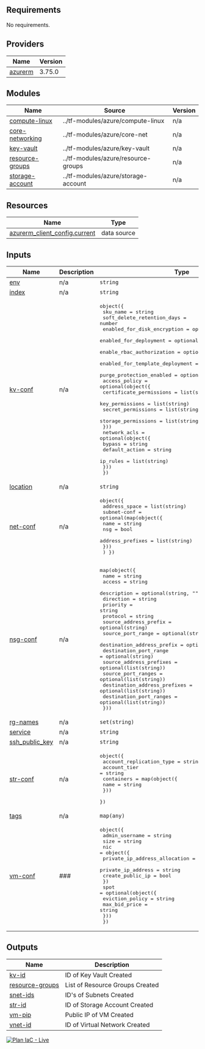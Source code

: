 ## Requirements

No requirements.

## Providers

| Name | Version |
|------|---------|
| <a name="provider_azurerm"></a> [azurerm](#provider\_azurerm) | 3.75.0 |

## Modules

| Name | Source | Version |
|------|--------|---------|
| <a name="module_compute-linux"></a> [compute-linux](#module\_compute-linux) | ../tf-modules/azure/compute-linux | n/a |
| <a name="module_core-networking"></a> [core-networking](#module\_core-networking) | ../tf-modules/azure/core-net | n/a |
| <a name="module_key-vault"></a> [key-vault](#module\_key-vault) | ../tf-modules/azure/key-vault | n/a |
| <a name="module_resource-groups"></a> [resource-groups](#module\_resource-groups) | ../tf-modules/azure/resource-groups | n/a |
| <a name="module_storage-account"></a> [storage-account](#module\_storage-account) | ../tf-modules/azure/storage-account | n/a |

## Resources

| Name | Type |
|------|------|
| [azurerm_client_config.current](https://registry.terraform.io/providers/hashicorp/azurerm/latest/docs/data-sources/client_config) | data source |

## Inputs

| Name | Description | Type | Default | Required |
|------|-------------|------|---------|:--------:|
| <a name="input_env"></a> [env](#input\_env) | n/a | `string` | `""` | no |
| <a name="input_index"></a> [index](#input\_index) | n/a | `string` | `""` | no |
| <a name="input_kv-conf"></a> [kv-conf](#input\_kv-conf) | n/a | <pre>object({<br>    sku_name                        = string<br>    soft_delete_retention_days      = number<br>    enabled_for_disk_encryption     = optional(bool, false)<br>    enabled_for_deployment          = optional(bool, false)<br>    enable_rbac_authorization       = optional(bool, false)<br>    enabled_for_template_deployment = optional(bool, false)<br>    purge_protection_enabled        = optional(bool, false)<br>    access_policy = optional(object({<br>      certificate_permissions = list(string)<br>      key_permissions         = list(string)<br>      secret_permissions      = list(string)<br>      storage_permissions     = list(string)<br>    }))<br>    network_acls = optional(object({<br>      bypass         = string<br>      default_action = string<br>      ip_rules       = list(string)<br>    }))<br>  })</pre> | n/a | yes |
| <a name="input_location"></a> [location](#input\_location) | n/a | `string` | `""` | no |
| <a name="input_net-conf"></a> [net-conf](#input\_net-conf) | n/a | <pre>object({<br>    address_space = list(string)<br>    subnet-conf = optional(map(object({<br>      name             = string<br>      nsg              = bool<br>      address_prefixes = list(string)<br>      }))<br>  ) })</pre> | <pre>{<br>  "address_space": []<br>}</pre> | no |
| <a name="input_nsg-conf"></a> [nsg-conf](#input\_nsg-conf) | n/a | <pre>map(object({<br>    name                         = string<br>    access                       = string<br>    description                  = optional(string, "")<br>    direction                    = string<br>    priority                     = string<br>    protocol                     = string<br>    source_address_prefix        = optional(string)<br>    source_port_range            = optional(string)<br>    destination_address_prefix   = optional(string)<br>    destination_port_range       = optional(string)<br>    source_address_prefixes      = optional(list(string))<br>    source_port_ranges           = optional(list(string))<br>    destination_address_prefixes = optional(list(string))<br>    destination_port_ranges      = optional(list(string))<br>  }))</pre> | n/a | yes |
| <a name="input_rg-names"></a> [rg-names](#input\_rg-names) | n/a | `set(string)` | `[]` | no |
| <a name="input_service"></a> [service](#input\_service) | n/a | `string` | `""` | no |
| <a name="input_ssh_public_key"></a> [ssh\_public\_key](#input\_ssh\_public\_key) | n/a | `string` | `""` | no |
| <a name="input_str-conf"></a> [str-conf](#input\_str-conf) | n/a | <pre>object({<br>    account_replication_type = string<br>    account_tier             = string<br>    containers = map(object({<br>      name = string<br>    }))<br>  })</pre> | n/a | yes |
| <a name="input_tags"></a> [tags](#input\_tags) | n/a | `map(any)` | `{}` | no |
| <a name="input_vm-conf"></a> [vm-conf](#input\_vm-conf) | ### | <pre>object({<br>    admin_username = string<br>    size = string<br>    nic = object({<br>      private_ip_address_allocation = string<br>      private_ip_address = string<br>      create_public_ip = bool<br>    })<br>    spot = optional(object({<br>      eviction_policy = string<br>      max_bid_price = string<br>    }))<br>  })</pre> | n/a | yes |

## Outputs

| Name | Description |
|------|-------------|
| <a name="output_kv-id"></a> [kv-id](#output\_kv-id) | ID of Key Vault Created |
| <a name="output_resource-groups"></a> [resource-groups](#output\_resource-groups) | List of Resource Groups Created |
| <a name="output_snet-ids"></a> [snet-ids](#output\_snet-ids) | ID's of Subnets Created |
| <a name="output_str-id"></a> [str-id](#output\_str-id) | ID of Storage Account Created |
| <a name="output_vm-pip"></a> [vm-pip](#output\_vm-pip) | Public IP of VM Created |
| <a name="output_vnet-id"></a> [vnet-id](#output\_vnet-id) | ID of Virtual Network Created |

[![Plan IaC - Live](https://github.com/CBX0N/sft-deploy/actions/workflows/plan-inf.yml/badge.svg?event=push)](https://github.com/CBX0N/sft-deploy/actions/workflows/plan-inf.yml)
